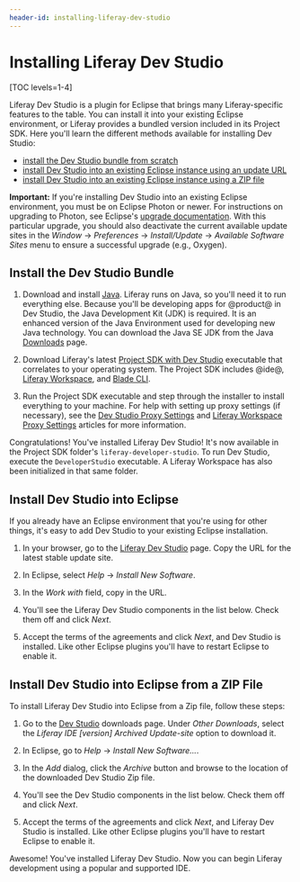 ```yaml
---
header-id: installing-liferay-dev-studio
---
```


# Installing Liferay Dev Studio

[TOC levels=1-4]

Liferay Dev Studio is a plugin for Eclipse that brings many Liferay-specific
features to the table. You can install it into your existing Eclipse
environment, or Liferay provides a bundled version included in its Project SDK.
Here you'll learn the different methods available for installing Dev Studio:

- [install the Dev Studio bundle from scratch](#install-the-dev-studio-bundle)
- [install Dev Studio into an existing Eclipse instance using an update URL](#install-dev-studio-into-eclipse)
- [install Dev Studio into an existing Eclipse instance using a ZIP file](#install-dev-studio-into-eclipse-from-a-zip-file)

**Important:** If you're installing Dev Studio into an existing Eclipse
environment, you must be on Eclipse Photon or newer. For instructions on
upgrading to Photon, see Eclipse's
[upgrade documentation](https://wiki.eclipse.org/FAQ_How_do_I_upgrade_Eclipse_IDE%3F#Upgrading_existing_Eclipse_IDE_and_Installed_Features_to_newer_release).
With this particular upgrade, you should also deactivate the current available
update sites in the *Window* &rarr; *Preferences* &rarr; *Install/Update* &rarr;
*Available Software Sites* menu to ensure a successful upgrade (e.g., Oxygen).

## Install the Dev Studio Bundle

1.  Download and install [Java](http://java.oracle.com). Liferay runs on Java,
    so you'll need it to run everything else. Because you'll be developing apps
    for @product@ in Dev Studio, the Java Development Kit (JDK) is required. It
    is an enhanced version of the Java Environment used for developing new Java
    technology. You can download the Java SE JDK from the Java
    [Downloads](http://www.oracle.com/technetwork/java/javase/downloads/index.html)
    page. 

2.  Download Liferay's latest
    [Project SDK with Dev Studio](https://sourceforge.net/projects/lportal/files/Liferay%20IDE/)
    executable that correlates to your operating system. The Project SDK
    includes @ide@,
    [Liferay Workspace](/docs/7-2/reference/-/knowledge_base/r/liferay-workspace),
    and [Blade CLI](/docs/7-2/reference/-/knowledge_base/r/blade-cli).

3.  Run the Project SDK executable and step through the installer to install
    everything to your machine. For help with setting up proxy settings (if
    necessary), see the
    [Dev Studio Proxy Settings](/docs/7-2/reference/-/knowledge_base/r/setting-proxy-requirements-for-dev-studio)
    and
    [Liferay Workspace Proxy Settings](/docs/7-2/reference/-/knowledge_base/r/setting-proxy-requirements-for-liferay-workspace)
    articles for more information.

Congratulations! You've installed Liferay Dev Studio! It's now available in the
Project SDK folder's `liferay-developer-studio`. To run Dev Studio, execute the
`DeveloperStudio` executable. A Liferay Workspace has also been initialized in
that same folder.

## Install Dev Studio into Eclipse

If you already have an Eclipse environment that you're using for other
things, it's easy to add Dev Studio to your existing Eclipse installation. 

1.  In your browser, go to the
    [Liferay Dev Studio](https://community.liferay.com/en_GB/project/-/asset_publisher/TyF2HQPLV1b5/content/ide-installation-instructions)
    page. Copy the URL for the latest stable update site. 

2.  In Eclipse, select *Help* &rarr; *Install New Software*. 

3.  In the *Work with* field, copy in the URL.

4.  You'll see the Liferay Dev Studio components in the list below. Check them
    off and click *Next*. 

5.  Accept the terms of the agreements and click *Next*, and Dev Studio is
    installed. Like other Eclipse plugins you'll have to restart Eclipse to
    enable it. 

## Install Dev Studio into Eclipse from a ZIP File

To install Liferay Dev Studio into Eclipse from a Zip file, follow these steps: 

1.  Go to the
    [Dev Studio](https://community.liferay.com/en_GB/project/-/asset_publisher/TyF2HQPLV1b5/content/ide-installation-instructions)
    downloads page. Under *Other Downloads*, select the *Liferay IDE [version]
    Archived Update-site* option to download it.

2.  In Eclipse, go to *Help* &rarr; *Install New Software...*. 

3.  In the *Add* dialog, click the *Archive* button and browse to the location
    of the downloaded Dev Studio Zip file.

4.  You'll see the Dev Studio components in the list below. Check them off and
    click *Next*. 

5.  Accept the terms of the agreements and click *Next*, and Liferay Dev Studio
    is installed. Like other Eclipse plugins you'll have to restart Eclipse to
    enable it.

Awesome! You've installed Liferay Dev Studio. Now you can begin Liferay
development using a popular and supported IDE.
